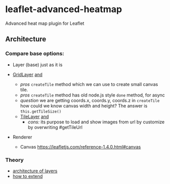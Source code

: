 # leaflet-advanced-heatmap
Advanced heat map plugin for Leaflet

## Architecture

### Compare base options:
- Layer (base) just as it is

- [GridLayer](https://leafletjs.com/reference-1.4.0.html#gridlayer) [and](https://leafletjs.com/examples/extending/extending-2-layers.html#lgridlayer-and-dom-elements)
  - *pros* `createTile` method which we can use to create small canvas tile.
  - *pros* `createTile` method has old node.js style `done` method, for async
  - *question* we are getting coords.x, coords.y, coords.z in `createTile`
    how could we know canvas width and height? The answer is `this.getTileSize()`
  - [TileLayer](https://leafletjs.com/reference-1.4.0.html#tilelayer) [and](https://leafletjs.com/examples/extending/extending-2-layers.html#extension-methods)
    - *cons:* its purpose to load and show images from url
      by customize by overwriting #getTileUrl

- Renderer
  - Canvas https://leafletjs.com/reference-1.4.0.html#canvas

### Theory
- [architecture of layers](https://leafletjs.com/examples/extending/extending-1-classes.html#leaflet-architecture)
- [how to extend](https://leafletjs.com/examples/extending/extending-2-layers.html)
